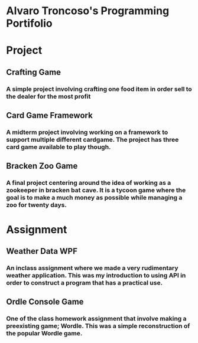 # Alvaro Troncoso's Programming Portifolio
# Project

## Crafting Game 
### A simple project involving crafting one food item in order sell to the dealer for the most profit


## Card Game Framework
### A midterm project involving working on a framework to support multiple different cardgame. The project has three card game available to play though.


## Bracken Zoo Game
### A final project centering around the idea of working as a zookeeper in bracken bat cave. It is a tycoon game where the goal is to make a much money as possible while managing a zoo for twenty days.


# Assignment
## Weather Data WPF
### An inclass assignment where we made a very rudimentary weather application. This was my introduction to using API in order to construct a program that has a practical use.


## Ordle Console Game
### One of the class homework assignment that involve making a preexisting game; Wordle. This was a simple reconstruction of the popular Wordle game.
